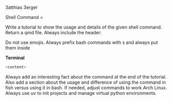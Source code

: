 3atthias 3erger

Shell Command =

Write a tutorial to show the usage and details of the given shell
command. Return a qmd file. Always include the header:

Do not use emojis. Always prefix bash commands with `$` and always put
them inside

<div class="code-with-filename">

**Terminal**

``` bash
<content>
```

</div>

Always add an interesting fact about the command at the end of the
tutorial. Also add a section about the usage and difference of using the
command in fish versus using it in bash. If needed, adjust commands to
work Arch Linux. Always use uv to init projects and manage virtual
python environments.
